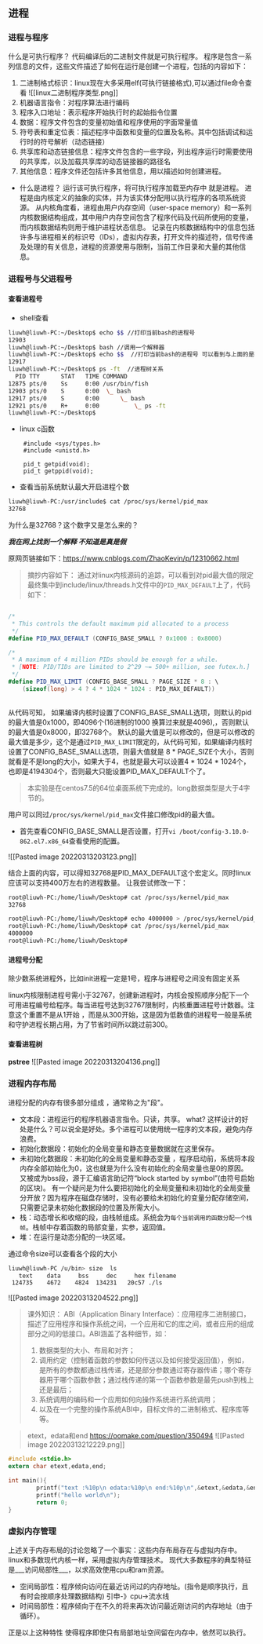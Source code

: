 ## 进程
### 进程与程序
什么是可执行程序？
代码编译后的二进制文件就是可执行程序。
程序是包含一系列信息的文件，这些文件描述了如何在运行是创建一个进程，包括的内容如下：
 1. 二进制格式标识：linux现在大多采用elf(可执行链接格式),可以通过file命令查看
![[linux二进制程序类型.png]]
 2. 机器语言指令：对程序算法进行编码
 3. 程序入口地址：表示程序开始执行时的起始指令位置
 4. 数据：程序文件包含的变量初始值和程序使用的字面常量值
 5. 符号表和重定位表：描述程序中函数和变量的位置及名称。其中包括调试和运行时的符号解析（动态链接）
 6. 共享库和动态链接信息：程序文件包含的一些字段，列出程序运行时需要使用的共享库，以及加载共享库的动态链接器的路径名
 7. 其他信息：程序文件还包括许多其他信息，用以描述如何创建进程。




- 什么是进程？
运行该可执行程序，将可执行程序加载至内存中 就是进程。
进程是由内核定义的抽象的实体，并为该实体分配用以执行程序的各项系统资源。
从内核角度看，进程由用户内存空间（user-space memory）和一系列内核数据结构组成，其中用户内存空间包含了程序代码及代码所使用的变量，而内核数据结构则用于维护进程状态信息。
记录在内核数据结构中的信息包括许多与进程相关的标识号（IDs），虚拟内存表，打开文件的描述符，信号传递及处理的有关信息，进程的资源使用与限制，当前工作目录和大量的其他信息。


### 进程号与父进程号

####  查看进程号
- shell查看
```bash
liuwh@liuwh-PC:~/Desktop$ echo $$ //打印当前bash的进程号
12903
liuwh@liuwh-PC:~/Desktop$ bash //调用一个解释器  
liuwh@liuwh-PC:~/Desktop$ echo $$  //打印当前bash的进程号 可以看到与上面的是不相同的
12917
liuwh@liuwh-PC:~/Desktop$ ps -ft  //进程树关系
  PID TTY      STAT   TIME COMMAND
12875 pts/0    Ss     0:00 /usr/bin/fish
12903 pts/0    S      0:00  \_ bash
12917 pts/0    S      0:00      \_ bash
12921 pts/0    R+     0:00          \_ ps -ft
liuwh@liuwh-PC:~/Desktop$ 


```
- linux c函数

       #include <sys/types.h>
       #include <unistd.h>

       pid_t getpid(void);
       pid_t getppid(void);
	   
- 查看当前系统默认最大开启进程个数
```bash
liuwh@liuwh-PC:/usr/include$ cat /proc/sys/kernel/pid_max
32768
```

为什么是32768？这个数字又是怎么来的？

___我在网上找到一个解释 不知道是真是假___

原网页链接如下：https://www.cnblogs.com/ZhaoKevin/p/12310662.html

>摘抄内容如下：
通过对linux内核源码的追踪，可以看到对pid最大值的限定最终集中到include/linux/threads.h文件中的`PID_MAX_DEFAULT`上了，代码如下：

```csharp

/*
 * This controls the default maximum pid allocated to a process
 */
#define PID_MAX_DEFAULT (CONFIG_BASE_SMALL ? 0x1000 : 0x8000)

/*
 * A maximum of 4 million PIDs should be enough for a while.
 * [NOTE: PID/TIDs are limited to 2^29 ~= 500+ million, see futex.h.]
 */
#define PID_MAX_LIMIT (CONFIG_BASE_SMALL ? PAGE_SIZE * 8 : \
    (sizeof(long) > 4 ? 4 * 1024 * 1024 : PID_MAX_DEFAULT))
                             
```

从代码可知， 如果编译内核时设置了CONFIG_BASE_SMALL选项，则默认的pid的最大值是0x1000，即4096个(16进制的1000 换算过来就是4096),，否则默认的最大值是0x8000，即32768个。
默认的最大值是可以修改的，但是可以修改的最大值是多少，这个是通过`PID_MAX_LIMIT`限定的，从代码可知，如果编译内核时设置了CONFIG_BASE_SMALL选项，则最大值就是 8 * PAGE_SIZE个大小，否则就看是不是long的大小，如果大于4，也就是最大可以设置4 * 1024 * 1024个，也即是4194304个，否则最大只能设置PID_MAX_DEFAULT个了。


>本实验是在centos7.5的64位桌面系统下完成的。long数据类型是大于4字节的。

用户可以同过`/proc/sys/kernel/pid_max`文件接口修改pid的最大值。

-   首先查看CONFIG_BASE_SMALL是否设置，打开`vi /boot/config-3.10.0-862.el7.x86_64`查看使用的配置。 

![[Pasted image 20220313203123.png]]

结合上面的内容，可以得知32768是PID_MAX_DEFAULT这个宏定义。同时linux应该可以支持400万左右的进程数量。
让我尝试修改一下：
```bash
root@liuwh-PC:/home/liuwh/Desktop# cat /proc/sys/kernel/pid_max 
32768

root@liuwh-PC:/home/liuwh/Desktop# echo 4000000 > /proc/sys/kernel/pid_max 
root@liuwh-PC:/home/liuwh/Desktop# cat /proc/sys/kernel/pid_max 
4000000
root@liuwh-PC:/home/liuwh/Desktop# 

```


#### 进程号分配
除少数系统进程外，比如init进程一定是1号，程序与进程号之间没有固定关系

linux内核限制进程号需小于32767，创建新进程时，内核会按照顺序分配下一个可用进程编号给程序。每当进程号达到32767限制时，内核重置进程号计数器。注意这个重置不是从1开始 ，而是从300开始，这是因为低数值的进程号一般是系统和守护进程长期占用，为了节省时间所以跳过前300。

#### 查看进程树
__pstree__
![[Pasted image 20220313204136.png]]


###  进程内存布局
进程分配的内存有很多部分组成 ，通常称之为"段"。
- 文本段：进程运行的程序机器语言指令。只读，共享。   what? 这样设计的好处是什么？可以说全是好处。多个进程可以使用统一程序的文本段，避免内存浪费。
- 初始化数据段：初始化的全局变量和静态变量数据就在这里保存。
- 未初始化数据段：未初始化的全局变量和静态变量 ，程序启动前，系统将本段内存全部初始化为0，这也就是为什么没有初始化的全局变量也是0的原因。
又被成为bss段，源于汇编语言助记符“block started by symbol”(由符号启始的区块)。
有一个疑问是为什么要把初始化的全局变量和未初始化的全局变量分开放？因为程序在磁盘存储时，没有必要给未初始化的变量分配存储空间，只需要记录未初始化数据段的位置及所需大小。
- 栈：动态增长和收缩的段，由栈帧组成。系统会为``每个当前调用的函数分配一个栈帧``。栈帧中存着函数的局部变量，实参，返回值。
- 堆：在运行是动态分配的一块区域。

通过命令size可以查看各个段的大小
```bash
liuwh@liuwh-PC /u/bin> size  ls
   text    data     bss     dec     hex filename
 124735    4672    4824  134231   20c57 ./ls
```
![[Pasted image 20220313204522.png]]

>课外知识：
ABI（Application Binary Interface）：应用程序二进制接口，描述了应用程序和操作系统之间，一个应用和它的库之间，或者应用的组成部分之间的低接口。ABI涵盖了各种细节，如：
>1. 数据类型的大小、布局和对齐；
>2. 调用约定（控制着函数的参数如何传送以及如何接受返回值），例如，是所有的参数都通过栈传递，还是部分参数通过寄存器传递；哪个寄存器用于哪个函数参数；通过栈传递的第一个函数参数是最先push到栈上还是最后；
>3. 系统调用的编码和一个应用如何向操作系统进行系统调用；
>4. 以及在一个完整的操作系统ABI中，目标文件的二进制格式、程序库等等。


> etext，edata和end
> https://oomake.com/question/350494
> ![[Pasted image 20220313212229.png]]
```c
#include <stdio.h>
extern char etext,edata,end;

int main(){
        printf("text :%10p\n edata:%10p\n end:%10p\n",&etext,&edata,&end);
        printf("hello world\n");
        return 0;
}
```


### 虚拟内存管理
上述关于内存布局的讨论忽略了一个事实：这些内存布局存在与虚拟内存中。
linux和多数现代内核一样，采用虚拟内存管理技术。
现代大多数程序的典型特征是___访问局部性___，以求高效使用cpu和ram资源。
- 空间局部性：程序倾向访问在最近访问过的内存地址。(指令是顺序执行，且有时会按顺序处理数据结构)  引申-》cpu->流水线
- 时间局部性：程序倾向于在不久的将来再次访问最近刚访问的内存地址（由于循环）。

正是以上这种特性 使得程序即使只有局部地址空间留在内存中，依然可以执行。


